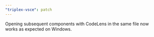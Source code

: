 ```yaml
---
"triplex-vsce": patch
---
```


Opening subsequent components with CodeLens in the same file now works as expected on Windows.
